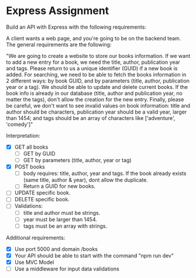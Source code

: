 # Express Assignment

Build an API with Express with the following requirements:

A client wants a web page, and you're going to be on the backend team. The general requirements are the following:

"We are going to create a website to store our books information. If we want to add a new entry for a book, we need the title, author, publication year and tags. Please return to us a unique identifier (GUID) if a new book is added. For searching, we need to be able to fetch the books information in 2 different ways: by book GUID, and by parameters (title, author, publication year or a tag). We should be able to update and delete current books. If the book info is already in our database (title, author and publication year, no matter the tags), don't allow the creation for the new entry. Finally, please be careful, we don't want to see invalid values on book information: title and author should be characters, publication year should be a valid year, larger than 1454; and tags should be an array of characters like ['adventure', 'comedy']"

Interpretation:

- [X] GET all books
  - [ ] GET by GUID
  - [ ] GET by parameters (title, author, year or tag)
- [X] POST books
  - [ ] body requires: title, author, year and tags. If the book already exists (same title, author & year), dont allow the duplicate.
  - [ ] Return a GUID for new books. 
- [ ] UPDATE specific book.
- [ ] DELETE specific book.
- [ ] Validations:
  - [ ] title and author must be strings.
  - [ ] year must be larger than 1454.
  - [ ] tags must be an array with strings.

Additional requirements:

- [X] Use port 5000 and domain /books
- [X] Your API should be able to start with the command "npm run dev"
- [X] Use MVC Model
- [ ] Use a middleware for input data validations
